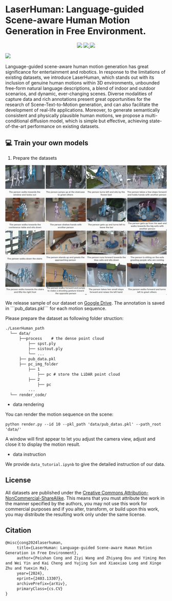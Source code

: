 # LaserHuman: Language-guided Scene-aware Human Motion Generation in Free Environment.

<!-- ### [Project Page](https://4dvlab.github.io/project_page/laserhuman.html) | [Arxiv](https://arxiv.org/pdf/2403.13307.pdf) -->

<p align="center">
  <a href='https://arxiv.org/pdf/2403.13307.pdf'>
    <img src='https://img.shields.io/badge/Arxiv-2312.06553-A42C25?style=flat&logo=arXiv&logoColor=A42C25'></a>
  <a href='https://arxiv.org/pdf/2403.13307.pdf'>
    <img src='https://img.shields.io/badge/Paper-PDF-yellow?style=flat&logo=arXiv&logoColor=yellow'>
  </a>
  <a href='https://4dvlab.github.io/project_page/laserhuman.html'>
  <img src='https://img.shields.io/badge/Project-Page-orange?style=flat&logo=Google%20chrome&logoColor=orange'></a>
  <!-- <a href='https://youtu.be/0a0ZYJgzdWE'>
  <img src='https://img.shields.io/badge/YouTube-Video-EA3323?style=flat&logo=youtube&logoColor=EA3323'></a> -->
  <!-- <a href="" target='_blank'>
    <img src="https://visitor-badge.laobi.icu/badge?page_id=4DVLab.LaserHuman&left_color=gray&right_color=blue">
  </a> -->
</p>
<p float="center">
  <img  width="1000" src="./assets/page1.gif"/>
</p>




Language-guided scene-aware human motion generation has great significance for entertainment and robotics. In response to the limitations of existing datasets, we introduce LaserHuman, which stands out with its inclusion of genuine human motions within 3D environments, unbounded free-form natural language descriptions, a blend of indoor and outdoor scenarios, and dynamic, ever-changing scenes. 
Diverse modalities of capture data and rich annotations present great opportunities for the research of Scene-Text-to-Motion generation, and can also facilitate the development of real-life applications.
Moreover, to generate semantically consistent and physically plausible human motions, we propose a multi-conditional diffusion model, which is simple but effective, achieving state-of-the-art performance on existing datasets. 


## 💻 Train your own models
1. Prepare the datasets
<p float="center">
  <img  width="1000" src="./assets/dataset.png"/>
</p>
We release sample of our dataset on  <a href='https://drive.google.com/drive/folders/1VwU57z4yrlgRgsAEHP2CzN_BPBz6eqIZ?usp=drive_link'>Google Drive</a>.
The annotation is saved in ```pub_datas.pkl``` for each motion sequence.

Please prepare the dataset as following folder struction:
```
./LaserHuman_path
  └── data/
      ├──process    # the dense point cloud 
          ├── spst.ply
          ├── sistout.ply
          └── ...
      ├── pub_data.pkl      
      ├── pc_img_folder
          ├── 1
              ├── pc # store the LiDAR point cloud
          ├── 2
              ├── pc 
          ...
  └── render_code/
```
* data rendering

You can render the motion sequence on the scene: 
```
python render.py --id 10 --pkl_path 'data/pub_datas.pkl' --path_root 'data/'
```
A window will first appear to let you adjust the camera view, adjust and close it to display the motion result.

* data instruction
  
We provide ```data_tutorial.ipynb``` to give the detailed instruction of our data.

## License
All datasets are published under the [Creative Commons Attribution-NonCommercial-ShareAlike](https://creativecommons.org/licenses/by-nc-sa/4.0/).
This means that you must attribute the work in the manner specified by the authors, you may not use this work for commercial purposes and if you alter, transform, or build upon this work, you may distribute the resulting work only under the same license. 

## Citation
 ```
@misc{cong2024laserhuman,
      title={LaserHuman: Language-guided Scene-aware Human Motion Generation in Free Environment}, 
      author={Peishan Cong and Ziyi Wang and Zhiyang Dou and Yiming Ren and Wei Yin and Kai Cheng and Yujing Sun and Xiaoxiao Long and Xinge Zhu and Yuexin Ma},
      year={2024},
      eprint={2403.13307},
      archivePrefix={arXiv},
      primaryClass={cs.CV}
}
 ```

